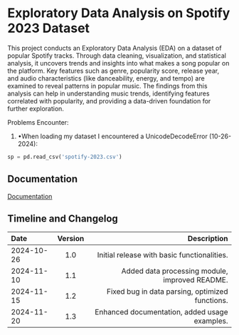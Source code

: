 
# Exploratory Data Analysis on Spotify 2023 Dataset

This project conducts an Exploratory Data Analysis (EDA) on a dataset of popular Spotify tracks. Through data cleaning, visualization, and statistical analysis, it uncovers trends and insights into what makes a song popular on the platform. Key features such as genre, popularity score, release year, and audio characteristics (like danceability, energy, and tempo) are examined to reveal patterns in popular music. The findings from this analysis can help in understanding music trends, identifying features correlated with popularity, and providing a data-driven foundation for further exploration.

Problems Encounter: 

1. •When loading my dataset I encountered a UnicodeDecodeError (10-26-2024):

```python
sp = pd.read_csv('spotify-2023.csv') 
```



## Documentation

[Documentation](https://linktodocumentation)




## Timeline and Changelog

| Date       | Version | Description                                     |
|:-----------|:-------:|------------------------------------------------:|
| 2024-10-26 | 1.0  | Initial release with basic functionalities.    |
| 2024-11-10 | 1.1  | Added data processing module, improved README. |
| 2024-11-15 | 1.2  | Fixed bug in data parsing, optimized functions. |
| 2024-11-20 | 1.3  | Enhanced documentation, added usage examples.   |

